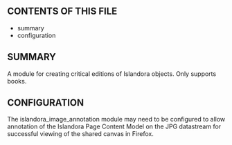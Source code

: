 CONTENTS OF THIS FILE
---------------------

 * summary
 * configuration

SUMMARY
-------

A module for creating critical editions of Islandora objects.
Only supports books.


CONFIGURATION
-------------

The islandora_image_annotation module may need to be configured to allow
annotation of the Islandora Page Content Model on the JPG datastream for
successful viewing of the shared canvas in Firefox.
